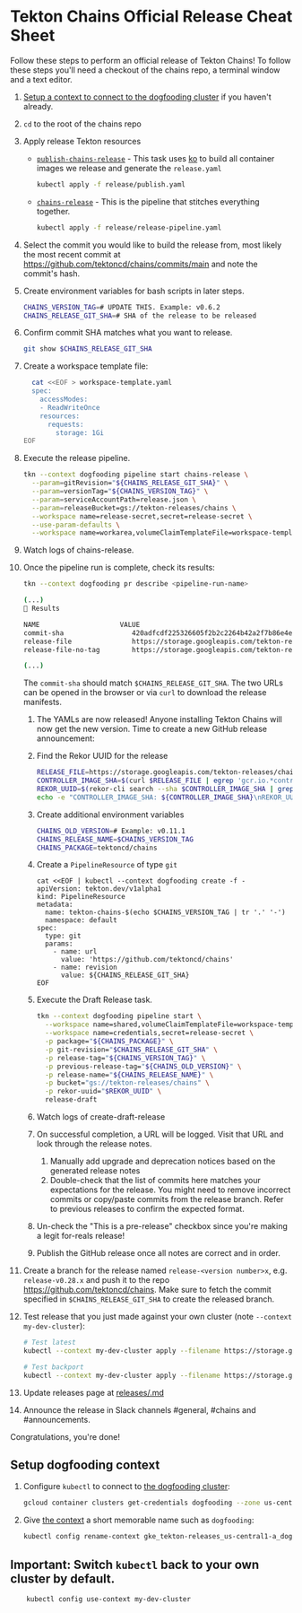 # Tekton Chains Official Release Cheat Sheet

Follow these steps to perform an official release of Tekton Chains! To follow
these steps you'll need a checkout of the chains repo, a terminal window and a
text editor.

1. [Setup a context to connect to the dogfooding cluster](#setup-dogfooding-context)
   if you haven't already.

1. `cd` to the root of the chains repo

1. Apply release Tekton resources

   - [`publish-chains-release`](release-pipeline.yaml) - This task uses
     [ko](https://github.com/google/ko) to build all container images we release
     and generate the `release.yaml`

     ```sh
     kubectl apply -f release/publish.yaml
     ```

   - [`chains-release`](release-pipeline.yaml) - This is the pipeline that
     stitches everything together.

     ```sh
     kubectl apply -f release/release-pipeline.yaml
     ```

1. Select the commit you would like to build the release from, most likely the
   most recent commit at https://github.com/tektoncd/chains/commits/main and
   note the commit's hash.

1. Create environment variables for bash scripts in later steps.

   ```bash
   CHAINS_VERSION_TAG=# UPDATE THIS. Example: v0.6.2
   CHAINS_RELEASE_GIT_SHA=# SHA of the release to be released
   ```

1. Confirm commit SHA matches what you want to release.

   ```bash
   git show $CHAINS_RELEASE_GIT_SHA
   ```

1. Create a workspace template file:

   ```bash
     cat <<EOF > workspace-template.yaml
     spec:
       accessModes:
       - ReadWriteOnce
       resources:
         requests:
           storage: 1Gi
   EOF
   ```

1. Execute the release pipeline.

   ```bash
   tkn --context dogfooding pipeline start chains-release \
     --param=gitRevision="${CHAINS_RELEASE_GIT_SHA}" \
     --param=versionTag="${CHAINS_VERSION_TAG}" \
     --param=serviceAccountPath=release.json \
     --param=releaseBucket=gs://tekton-releases/chains \
     --workspace name=release-secret,secret=release-secret \
     --use-param-defaults \
     --workspace name=workarea,volumeClaimTemplateFile=workspace-template.yaml
   ```

1. Watch logs of chains-release.

1. Once the pipeline run is complete, check its results:

   ```bash
   tkn --context dogfooding pr describe <pipeline-run-name>

   (...)
   📝 Results

   NAME                    VALUE
   commit-sha                 420adfcdf225326605f2b2c2264b42a2f7b86e4e
   release-file               https://storage.googleapis.com/tekton-releases/chains/previous/v0.13.0/release.yaml
   release-file-no-tag        https://storage.googleapis.com/tekton-releases/chains/previous/v0.13.0/release.notag.yaml

   (...)
   ```

   The `commit-sha` should match `$CHAINS_RELEASE_GIT_SHA`. The two URLs can be
   opened in the browser or via `curl` to download the release manifests.

   1. The YAMLs are now released! Anyone installing Tekton Chains will now get
      the new version. Time to create a new GitHub release announcement:

   1. Find the Rekor UUID for the release

      ```bash
      RELEASE_FILE=https://storage.googleapis.com/tekton-releases/chains/previous/${CHAINS_VERSION_TAG}/release.yaml
      CONTROLLER_IMAGE_SHA=$(curl $RELEASE_FILE | egrep 'gcr.io.*controller' | cut -d'@' -f2)
      REKOR_UUID=$(rekor-cli search --sha $CONTROLLER_IMAGE_SHA | grep -v Found | head -1)
      echo -e "CONTROLLER_IMAGE_SHA: ${CONTROLLER_IMAGE_SHA}\nREKOR_UUID: ${REKOR_UUID}"
      ```

   1. Create additional environment variables

      ```bash
      CHAINS_OLD_VERSION=# Example: v0.11.1
      CHAINS_RELEASE_NAME=$CHAINS_VERSION_TAG
      CHAINS_PACKAGE=tektoncd/chains
      ```

   1. Create a `PipelineResource` of type `git`

      ```shell
      cat <<EOF | kubectl --context dogfooding create -f -
      apiVersion: tekton.dev/v1alpha1
      kind: PipelineResource
      metadata:
        name: tekton-chains-$(echo $CHAINS_VERSION_TAG | tr '.' '-')
        namespace: default
      spec:
        type: git
        params:
          - name: url
            value: 'https://github.com/tektoncd/chains'
          - name: revision
            value: ${CHAINS_RELEASE_GIT_SHA}
      EOF
      ```

   1. Execute the Draft Release task.

      ```bash
      tkn --context dogfooding pipeline start \
        --workspace name=shared,volumeClaimTemplateFile=workspace-template.yaml \
        --workspace name=credentials,secret=release-secret \
        -p package="${CHAINS_PACKAGE}" \
        -p git-revision="$CHAINS_RELEASE_GIT_SHA" \
        -p release-tag="${CHAINS_VERSION_TAG}" \
        -p previous-release-tag="${CHAINS_OLD_VERSION}" \
        -p release-name="${CHAINS_RELEASE_NAME}" \
        -p bucket="gs://tekton-releases/chains" \
        -p rekor-uuid="$REKOR_UUID" \
        release-draft
      ```

   1. Watch logs of create-draft-release

   1. On successful completion, a URL will be logged. Visit that URL and look
      through the release notes.

      1. Manually add upgrade and deprecation notices based on the generated
         release notes
      1. Double-check that the list of commits here matches your expectations
         for the release. You might need to remove incorrect commits or
         copy/paste commits from the release branch. Refer to previous releases
         to confirm the expected format.

   1. Un-check the "This is a pre-release" checkbox since you're making a legit
      for-reals release!

   1. Publish the GitHub release once all notes are correct and in order.

1. Create a branch for the release named `release-<version number>x`, e.g.
   `release-v0.28.x` and push it to the repo https://github.com/tektoncd/chains.
   Make sure to fetch the commit specified in `$CHAINS_RELEASE_GIT_SHA` to
   create the released branch.

1. Test release that you just made against your own cluster (note
   `--context my-dev-cluster`):

   ```bash
   # Test latest
   kubectl --context my-dev-cluster apply --filename https://storage.googleapis.com/tekton-releases/chains/latest/release.yaml
   ```

   ```bash
   # Test backport
   kubectl --context my-dev-cluster apply --filename https://storage.googleapis.com/tekton-releases/chains/previous/$CHAINS_VERSION_TAG/release.yaml
   ```

1. Update releases page at
   [releases/.md](https://github.com/tektoncd/chains/blob/main/releases.md)

1. Announce the release in Slack channels #general, #chains and #announcements.

Congratulations, you're done!

## Setup dogfooding context

1. Configure `kubectl` to connect to
   [the dogfooding cluster](https://github.com/tektoncd/plumbing/blob/main/docs/dogfooding.md):

   ```bash
   gcloud container clusters get-credentials dogfooding --zone us-central1-a --project tekton-releases
   ```

1. Give
   [the context](https://kubernetes.io/docs/tasks/access-application-cluster/configure-access-multiple-clusters/)
   a short memorable name such as `dogfooding`:

   ```bash
   kubectl config rename-context gke_tekton-releases_us-central1-a_dogfooding dogfooding
   ```

## Important: Switch `kubectl` back to your own cluster by default.

```bash
    kubectl config use-context my-dev-cluster
```

